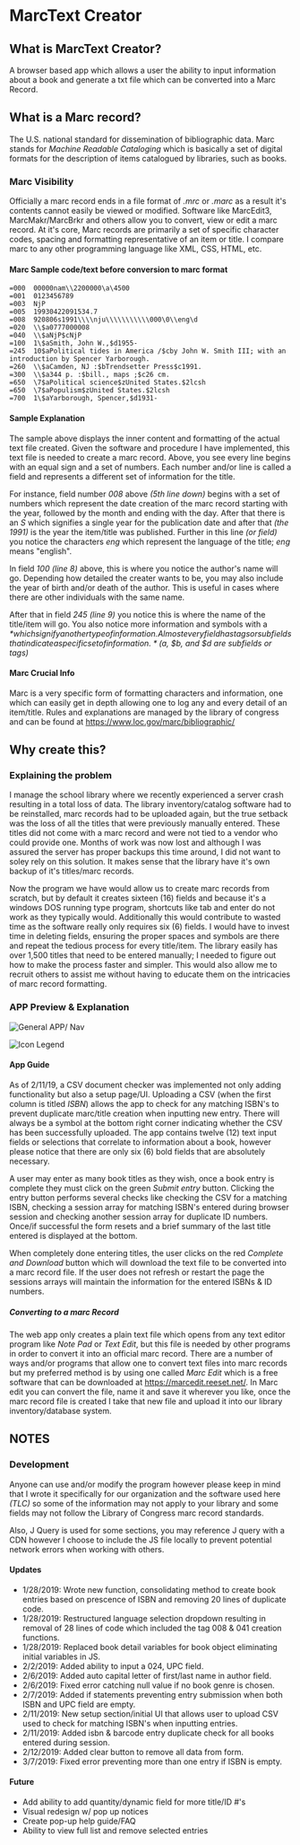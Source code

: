 # MarcText Creator

## What is MarcText Creator?
A browser based app which allows a user the ability to input information about a book and generate a txt file which can be converted into a Marc Record.

## What is a Marc record?
The U.S. national standard for dissemination of bibliographic data. Marc stands for *Machine Readable Cataloging* which is basically a set of digital formats for the description of items catalogued by libraries, such as books.

### Marc Visibility
Officially a marc record ends in a file format of *.mrc* or *.marc* as a result it's contents cannot easily be viewed or modified. Software like MarcEdit3, MarcMakr/MarcBrkr and others allow you to convert, view or edit a marc record. At it's core, Marc records are primarily a set of specific character codes, spacing and formatting representative of an item or title. I compare marc to any other programming language like XML, CSS, HTML, etc.

#### Marc Sample code/text before conversion to marc format
```
=000  00000nam\\2200000\a\4500
=001  0123456789
=003  NjP
=005  19930422091534.7
=008  920806s1991\\\\nju\\\\\\\\\\\000\0\\eng\d
=020  \\$a0777000008
=040  \\$aNjP$cNjP
=100  1\$aSmith, John W.,$d1955-
=245  10$aPolitical tides in America /$cby John W. Smith III; with an introduction by Spencer Yarborough.
=260  \\$aCamden, NJ :$bTrendsetter Press$c1991.
=300  \\$a344 p. :$bill., maps ;$c26 cm.
=650  \7$aPolitical science$zUnited States.$2lcsh
=650  \7$aPopulism$zUnited States.$2lcsh
=700  1\$aYarborough, Spencer,$d1931-
```

#### Sample Explanation
The sample above displays the inner content and formatting of the actual text file created. Given the software and procedure I have implemented, this text file is needed to create a marc record. Above, you see every line begins with an equal sign and a set of numbers. Each number and/or line is called a field and represents a different set of information for the title.

For instance, field number *008* above *(5th line down)* begins with a set of numbers which represent the date creation of the marc record starting with the year, followed by the month and ending with the day. After that there is an *S* which signifies a single year for the publication date and after that *(the 1991)* is the year the item/title was published. Further in this line *(or field)* you notice the characters *eng* which represent the language of the title; *eng* means "english".

In field *100 (line 8)* above, this is where you notice the author's name will go. Depending how detailed the creater wants to be, you may also include the year of birth and/or death of the author. This is useful in cases where there are other individuals with the same name.

After that in field *245 (line 9)* you notice this is where the name of the title/item will go. You also notice more information and symbols with a *$* which signify another type of information. Almost every field has tags or subfields that indicate a specific set of information. *($a, $b, and $d are subfields or tags)*

#### Marc Crucial Info
Marc is a very specific form of formatting characters and information, one which can easily get in depth allowing one to log any and every detail of an item/title. Rules and explanations are managed by the library of congress and can be found at <https://www.loc.gov/marc/bibliographic/>

## Why create this?

### Explaining the problem
I manage the school library where we recently experienced a server crash resulting in a total loss of data. The library inventory/catalog software had to be reinstalled, marc records had to be uploaded again, but the true setback was the loss of all the titles that were previously manually entered. These titles did not come with a marc record and were not tied to a vendor who could provide one. Months of work was now lost and although I was assured the server has proper backups this time around, I did not want to soley rely on this solution. It makes sense that the library have it's own backup of it's titles/marc records.

Now the program we have would allow us to create marc records from scratch, but by default it creates sixteen (16) fields and because it's a windows DOS running type program, shortcuts like tab and enter do not work as they typically would. Additionally this would contribute to wasted time as the software really only requires six (6) fields. I would have to invest time in deleting fields, ensuring the proper spaces and symbols are there and repeat the tedious process for every title/item. The library easily has over 1,500 titles that need to be entered manually; I needed to figure out how to make the process faster and simpler. This would also allow me to recruit others to assist me without having to educate them on the intricacies of marc record formatting.

### APP Preview & Explanation
![General APP/ Nav](https://i.imgur.com/lpoS1FQ.png)

![Icon Legend](https://imgur.com/gJHlzM5.png)

#### App Guide
As of 2/11/19, a CSV document checker was implemented not only adding functionality but also a setup page/UI. Uploading a CSV (when the first column is titled *ISBN*) allows the app to check for any matching ISBN's to prevent duplicate marc/title creation when inputting new entry. There will always be a symbol at the bottom right corner indicating whether the CSV has been successfully uploaded. The app contains twelve (12) text input fields or selections that correlate to information about a book, however please notice that there are only six (6) bold fields that are absolutely necessary.

A user may enter as many book titles as they wish, once a book entry is complete they must click on the green *Submit entry* button. Clicking the entry button performs several checks like checking the CSV for a matching ISBN, checking a session array for matching ISBN's entered during browser session and checking another session array for duplicate ID numbers. Once/if successful the form resets and a brief summary of the last title entered is displayed at the bottom.

When completely done entering titles, the user clicks on the red *Complete and Download* button which will download the text file to be converted into a marc record file. If the user does not refresh or restart the page the sessions arrays will maintain the information for the entered ISBNs & ID numbers.

##### Converting to a marc Record

The web app only creates a plain text file which opens from any text editor program like *Note Pad* or *Text Edit*, but this file is needed by other programs in order to convert it into an official marc record. There are a number of ways and/or programs that allow one to convert text files into marc records but my preferred method is by using one called *Marc Edit* which is a free software that can be downloaded at <https://marcedit.reeset.net/>. In Marc edit you can convert the file, name it and save it wherever you like, once the marc record file is created I take that new file and upload it into our library inventory/database system.

## NOTES

### Development
Anyone can use and/or modify the program however please keep in mind that I wrote it specifically for our organization and the software used here *(TLC)* so some of the information may not apply to your library and some fields may not follow the Library of Congress marc record standards.

Also, J Query is used for some sections, you may reference J query with a CDN however I choose to include the JS file locally to prevent potential network errors when working with others.

#### Updates
* 1/28/2019: Wrote new function, consolidating method to create book entries based on prescence of ISBN and removing 20 lines of duplicate code.
* 1/28/2019: Restructured language selection dropdown resulting in removal of 28 lines of code which included the tag 008 & 041 creation functions.
* 1/28/2019: Replaced book detail variables for book object eliminating initial variables in JS.
* 2/2/2019: Added ability to input a 024, UPC field.
* 2/6/2019: Added auto capital letter of first/last name in author field.
* 2/6/2019: Fixed error catching null value if no book genre is chosen.
* 2/7/2019: Added if statements preventing entry submission when both ISBN and UPC field are empty.
* 2/11/2019: New setup section/initial UI that allows user to upload CSV used to check for matching ISBN's when inputting entries.
* 2/11/2019: Added isbn & barcode entry duplicate check for all books entered during session.
* 2/12/2019: Added clear button to remove all data from form.
* 3/7/2019: Fixed error preventing more than one entry if ISBN is empty.

#### Future
* Add ability to add quantity/dynamic field for more title/ID #'s
* Visual redesign w/ pop up notices
* Create pop-up help guide/FAQ
* Ability to view full list and remove selected entries